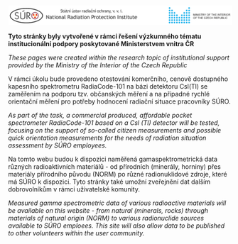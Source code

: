 <img src="Images/logo_SURO_MV_EN.png" alt="SURO and MVČR logo" width="800"/>

**Tyto stránky byly vytvořené v rámci řešení výzkumného tématu institucionální podpory poskytované Ministerstvem vnitra ČR**

*These pages were created within the research topic of institutional support provided by the Ministry of the Interior of the Czech Republic*


V rámci úkolu bude provedeno otestování komerčního, cenově dostupného kapesního spektrometru RadiaCode-101 na bázi detektoru Csl(Tl) se zaměřením na podporu tzv. občanských měření a na případné rychlé orientační měření pro potřeby hodnocení radiační situace pracovníky SÚRO.

*As part of the task, a commercial produced, affordable pocket spectrometer RadiaCode-101 based on a Csl (Tl) detector will be tested, focusing on the support of so-called citizen measurements and possible quick orientation measurements for the needs of radiation situation assessment by SÚRO employees.*

Na tomto webu budou k dispozici naměřená gamaspektrometrická data různých radioaktivních materiálů - od přírodních (minerály, horniny) přes materiály přírodního původu (NORM) po různé radionuklidové zdroje, které má SÚRO k dispozici. Tyto stránky také umožní zveřejnění dat dalším dobrovolníkům v rámci uživatelské komunity.

*Measured gamma spectrometric data of various radioactive materials will be available on this website - from natural (minerals, rocks) through materials of natural origin (NORM) to various radionuclide sources available to SÚRO emploees. This site will also allow data to be published to other volunteers within the user community.*



